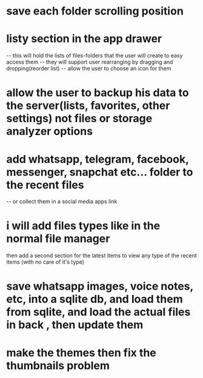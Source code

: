 # save each folder scrolling position

# listy section in the app drawer

-- this will hold the lists of files-folders that the user will create to easy access them
-- they will support user rearranging by dragging and dropping(reorder list)
-- allow the user to choose an icon for them

# allow the user to backup his data to the server(lists, favorites, other settings) not files or storage analyzer options

# add whatsapp, telegram, facebook, messenger, snapchat etc... folder to the recent files

-- or collect them in a social media apps link

# i will add files types like in the normal file manager

then add a second section for the latest items to view any type of the recent items (with no care of it's type)

# save whatsapp images, voice notes, etc, into a sqlite db, and load them from sqlite, and load the actual files in back , then update them

# make the themes then fix the thumbnails problem
